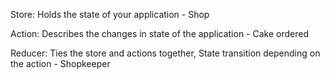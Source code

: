 Store: Holds the state of your application - Shop

Action: Describes the changes in state of the application - Cake ordered 

Reducer: Ties the store and actions together, State transition depending on the action - Shopkeeper
